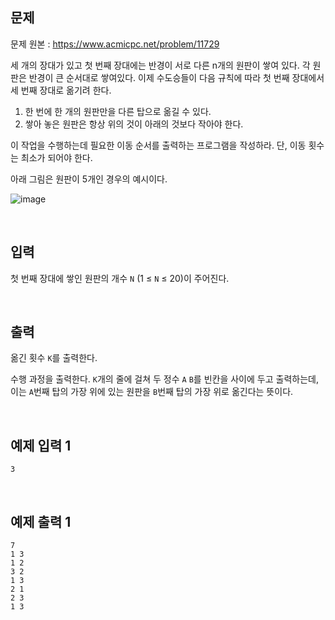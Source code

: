 ## 문제
문제 원본 : https://www.acmicpc.net/problem/11729

세 개의 장대가 있고 첫 번째 장대에는 반경이 서로 다른 n개의 원판이 쌓여 있다. 각 원판은 반경이 큰 순서대로 쌓여있다. 이제 수도승들이 다음 규칙에 따라 첫 번째 장대에서 세 번째 장대로 옮기려 한다.
1. 한 번에 한 개의 원판만을 다른 탑으로 옮길 수 있다.
2. 쌓아 놓은 원판은 항상 위의 것이 아래의 것보다 작아야 한다.

이 작업을 수행하는데 필요한 이동 순서를 출력하는 프로그램을 작성하라. 단, 이동 횟수는 최소가 되어야 한다.

아래 그림은 원판이 5개인 경우의 예시이다.

![image](https://user-images.githubusercontent.com/44667299/202896345-8327c6b1-f9fd-49b9-a46d-69370ba7d605.png)

<br/>

## 입력
첫 번째 장대에 쌓인 원판의 개수 `N` (1 ≤ `N` ≤ 20)이 주어진다.

<br/>

## 출력
옮긴 횟수 `K`를 출력한다.

수행 과정을 출력한다. `K`개의 줄에 걸쳐 두 정수 `A` `B`를 빈칸을 사이에 두고 출력하는데, 이는 `A`번째 탑의 가장 위에 있는 원판을 `B`번째 탑의 가장 위로 옮긴다는 뜻이다.

<br/>

## 예제 입력 1
```text
3
```

<br/>

## 예제 출력 1
```text
7
1 3
1 2
3 2
1 3
2 1
2 3
1 3
```
